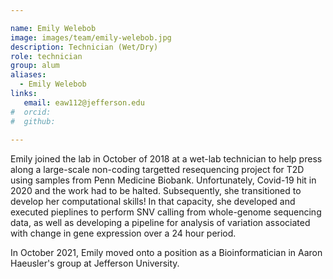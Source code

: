 ```yaml
---

name: Emily Welebob
image: images/team/emily-welebob.jpg
description: Technician (Wet/Dry)
role: technician
group: alum
aliases:
  - Emily Welebob
links:
   email: eaw112@jefferson.edu
#  orcid: 
#  github: 
 
---
```


Emily joined the lab in October of 2018 at a wet-lab technician to help press along a large-scale non-coding targetted resequencing project for T2D using samples from Penn Medicine Biobank. Unfortunately, Covid-19 hit in 2020 and the work had to be halted. Subsequently, she transitioned to develop her computational skills! In that capacity, she developed and executed pieplines to perform SNV calling from whole-genome sequencing data, as well as developing a pipeline for analysis of variation associated with change in gene expression over a 24 hour period.

In October 2021, Emily moved onto a position as a Bioinformatician in Aaron Haeusler's group at Jefferson University.